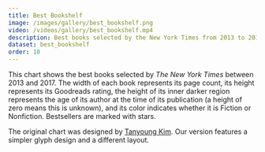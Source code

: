 ```yaml
---
title: Best Bookshelf
image: /images/gallery/best_bookshelf.png
video: /videos/gallery/best_bookshelf.mp4
description: Best books selected by the New York Times from 2013 to 2017
dataset: best_bookshelf
order: 10
---
```


This chart shows the best books selected by *The New York Times* between 2013 and 2017.
The width of each book represents its page count, its height represents its Goodreads rating, the height of its inner darker region represents the age of its author at the time of its publication (a height of zero means this is unknown), and its color indicates whether it is Fiction or Nonfiction. Bestsellers are marked with stars.

The original chart was designed by [Tanyoung Kim](http://tany.kim/best-bookshelf/).
Our version features a simpler glyph design and a different layout.
